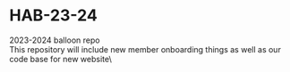 # HAB-23-24
2023-2024 balloon repo\
This repository will include new member onboarding things as well as our code base for new website\
